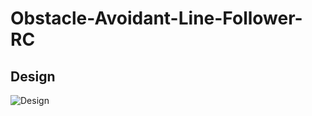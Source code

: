 # Obstacle-Avoidant-Line-Follower-RC

## Design
![Design](https://github.com/AhmedBakrXI/Obstacle-Avoidant-Line-Follower-RC/assets/114930002/7f631dc2-886b-4d3b-b7c9-f84a2b87cf85)

